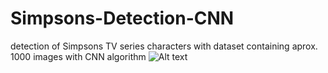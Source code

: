 # Simpsons-Detection-CNN
detection of Simpsons TV series characters with dataset containing aprox. 1000 images with CNN algorithm
   ![Alt text](/Users/makarkosenko/Desktop/journey-springfield/characters_illustration.png)
